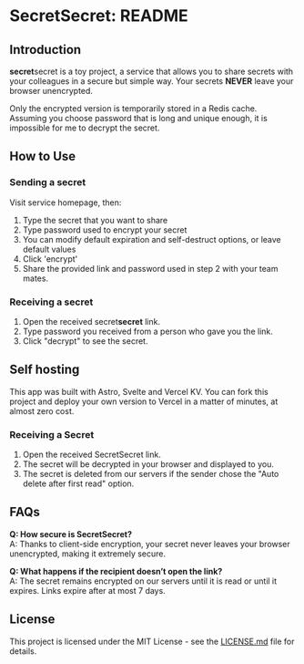 # SecretSecret: README

## Introduction

**secret**secret is a toy project, a service that allows you to share secrets with your colleagues in a secure but simple way. Your secrets **NEVER** leave your browser unencrypted.

Only the encrypted version is temporarily stored in a Redis cache. Assuming you choose password that is long and unique enough, it is impossible for me to decrypt the secret.

## How to Use

### Sending a secret

Visit service homepage, then:

1. Type the secret that you want to share
2. Type password used to encrypt your secret
3. You can modify default expiration and self-destruct options, or leave default values
4. Click 'encrypt'
5. Share the provided link and password used in step 2 with your team mates.

### Receiving a secret

1. Open the received secret**secret** link.
2. Type password you received from a person who gave you the link.
3. Click "decrypt" to see the secret.

## Self hosting

This app was built with Astro, Svelte and Vercel KV. You can fork this project and deploy your own version to Vercel in a matter of minutes, at almost zero cost.

### Receiving a Secret

1. Open the received SecretSecret link.
2. The secret will be decrypted in your browser and displayed to you.
3. The secret is deleted from our servers if the sender chose the "Auto delete after first read" option.

## FAQs

**Q: How secure is SecretSecret?**  
A: Thanks to client-side encryption, your secret never leaves your browser unencrypted, making it extremely secure.

**Q: What happens if the recipient doesn’t open the link?**  
A: The secret remains encrypted on our servers until it is read or until it expires. Links expire after at most 7 days.

## License

This project is licensed under the MIT License - see the [LICENSE.md](LICENSE.md) file for details.
